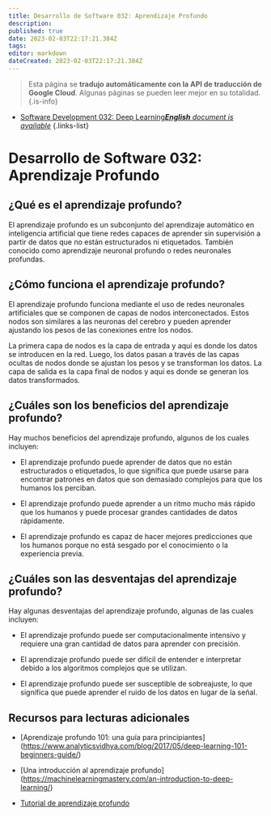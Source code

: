 ```yaml
---
title: Desarrollo de Software 032: Aprendizaje Profundo
description: 
published: true
date: 2023-02-03T22:17:21.384Z
tags: 
editor: markdown
dateCreated: 2023-02-03T22:17:21.384Z
---
```


> Esta página se **tradujo automáticamente con la API de traducción de Google Cloud**.
Algunas páginas se pueden leer mejor en su totalidad.{.is-info}



- [Software Development 032: Deep Learning***English** document is available*](/en/Knowledge-base/Software-Development/Learning/software-development-032-deep-learning)
{.links-list}


# Desarrollo de Software 032: Aprendizaje Profundo

## ¿Qué es el aprendizaje profundo?

El aprendizaje profundo es un subconjunto del aprendizaje automático en inteligencia artificial que tiene redes capaces de aprender sin supervisión a partir de datos que no están estructurados ni etiquetados. También conocido como aprendizaje neuronal profundo o redes neuronales profundas.

## ¿Cómo funciona el aprendizaje profundo?

El aprendizaje profundo funciona mediante el uso de redes neuronales artificiales que se componen de capas de nodos interconectados. Estos nodos son similares a las neuronas del cerebro y pueden aprender ajustando los pesos de las conexiones entre los nodos.

La primera capa de nodos es la capa de entrada y aquí es donde los datos se introducen en la red. Luego, los datos pasan a través de las capas ocultas de nodos donde se ajustan los pesos y se transforman los datos. La capa de salida es la capa final de nodos y aquí es donde se generan los datos transformados.

## ¿Cuáles son los beneficios del aprendizaje profundo?

Hay muchos beneficios del aprendizaje profundo, algunos de los cuales incluyen:

- El aprendizaje profundo puede aprender de datos que no están estructurados o etiquetados, lo que significa que puede usarse para encontrar patrones en datos que son demasiado complejos para que los humanos los perciban.

- El aprendizaje profundo puede aprender a un ritmo mucho más rápido que los humanos y puede procesar grandes cantidades de datos rápidamente.

- El aprendizaje profundo es capaz de hacer mejores predicciones que los humanos porque no está sesgado por el conocimiento o la experiencia previa.

## ¿Cuáles son las desventajas del aprendizaje profundo?

Hay algunas desventajas del aprendizaje profundo, algunas de las cuales incluyen:

- El aprendizaje profundo puede ser computacionalmente intensivo y requiere una gran cantidad de datos para aprender con precisión.

- El aprendizaje profundo puede ser difícil de entender e interpretar debido a los algoritmos complejos que se utilizan.

- El aprendizaje profundo puede ser susceptible de sobreajuste, lo que significa que puede aprender el ruido de los datos en lugar de la señal.

## Recursos para lecturas adicionales

- [Aprendizaje profundo 101: una guía para principiantes] (https://www.analyticsvidhya.com/blog/2017/05/deep-learning-101-beginners-guide/)

- [Una introducción al aprendizaje profundo] (https://machinelearningmastery.com/an-introduction-to-deep-learning/)

- [Tutorial de aprendizaje profundo](https://www.tutorialspoint.com/deep_learning/index.htm)